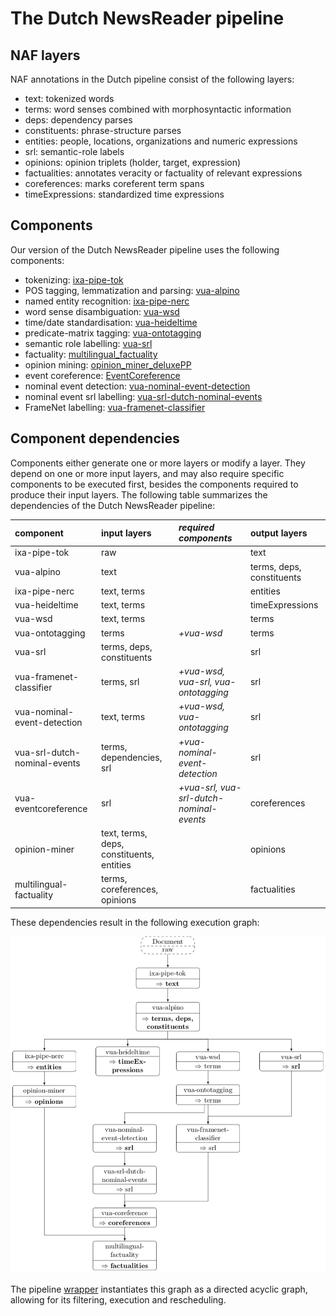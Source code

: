 # The Dutch NewsReader pipeline

## NAF layers
NAF annotations in the Dutch pipeline consist of the following layers:

- text: tokenized words
- terms: word senses combined with morphosyntactic information
- deps: dependency parses
- constituents: phrase-structure parses
- entities: people, locations, organizations and numeric expressions
- srl: semantic-role labels
- opinions: opinion triplets (holder, target, expression)
- factualities: annotates veracity or factuality of relevant expressions
- coreferences: marks coreferent term spans
- timeExpressions: standardized time expressions


## Components
Our version of the Dutch NewsReader pipeline uses the following components:

- tokenizing: [ixa-pipe-tok](https://github.com/ixa-ehu/ixa-pipe-tok)
- POS tagging, lemmatization and parsing: [vua-alpino](https://github.com/cltl/morphosyntactic\_parser\_nl)
- named entity recognition: [ixa-pipe-nerc](https://github.com/ixa-ehu/ixa-pipe-nerc/blob/master/README.md)
- word sense disambiguation: [vua-wsd](https://github.com/cltl/svm\_wsd)
- time/date standardisation: [vua-heideltime](https://github.com/ixa-ehu/ixa-heideltime)
- predicate-matrix tagging: [vua-ontotagging](https://github.com/cltl/OntoTagger)
- semantic role labelling: [vua-srl](https://github.com/newsreader/vua-srl-nl)
- factuality: [multilingual\_factuality](https://github.com/cltl/multilingual\_factuality)
- opinion mining: [opinion\_miner\_deluxePP](https://github.com/cltl/opinion\_miner\_deluxe)
- event coreference: [EventCoreference](https://github.com/cltl/EventCoreference)
- nominal event detection: [vua-nominal-event-detection](https://github.com/cltl/OntoTagger)
- nominal event srl labelling:  [vua-srl-dutch-nominal-events](https://github.com/newsreader/vua-srl-dutch-nominal-events)
- FrameNet labelling: [vua-framenet-classifier](https://github.com/cltl/OntoTagger)


## Component dependencies
Components either generate one or more layers or modify a layer. They depend on one or more input layers, and may also require specific components to be executed first, besides the components required to produce their input layers. The following table summarizes the dependencies of the Dutch NewsReader pipeline:

component | input layers | *required components* | output layers 
:---------|:--------------------------|:-------------|:-------
ixa-pipe-tok | raw      | | text   
vua-alpino | text       | | terms, deps, constituents 
ixa-pipe-nerc | text, terms |     | entities      
vua-heideltime | text, terms |   | timeExpressions 
vua-wsd | text, terms  |  | terms 
vua-ontotagging | terms | *+vua-wsd*         | terms 
vua-srl |       terms, deps, constituents | | srl         
vua-framenet-classifier | terms, srl    | *+vua-wsd, vua-srl, vua-ontotagging* | srl    
vua-nominal-event-detection | text, terms | *+vua-wsd, vua-ontotagging* |  srl 
vua-srl-dutch-nominal-events | terms, dependencies, srl  | *+vua-nominal-event-detection* | srl 
vua-eventcoreference |  srl      | *+vua-srl, vua-srl-dutch-nominal-events* | coreferences  
opinion-miner | text, terms, deps, constituents, entities | | opinions 
multilingual-factuality | terms, coreferences, opinions    |     | factualities 

These dependencies result in the following execution graph:

![Pipeline graph](docs/pipe-graph.png?raw=true)

The pipeline [wrapper](docs/operation.md) instantiates this graph as a directed acyclic graph, allowing for its filtering, execution and rescheduling.
